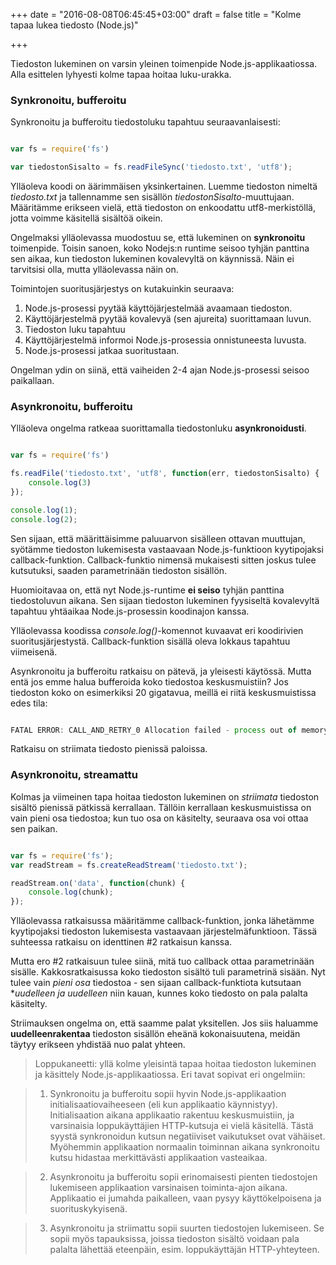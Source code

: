 +++
date = "2016-08-08T06:45:45+03:00"
draft = false
title = "Kolme tapaa lukea tiedosto (Node.js)"

+++

Tiedoston lukeminen on varsin yleinen toimenpide Node.js-applikaatiossa. Alla esittelen lyhyesti kolme tapaa hoitaa luku-urakka.

### Synkronoitu, bufferoitu

Synkronoitu ja bufferoitu tiedostoluku tapahtuu seuraavanlaisesti:

```javascript

var fs = require('fs')

var tiedostonSisalto = fs.readFileSync('tiedosto.txt', 'utf8');

```

Ylläoleva koodi on äärimmäisen yksinkertainen. Luemme tiedoston nimeltä *tiedosto.txt* ja tallennamme sen sisällön *tiedostonSisalto*-muuttujaan. Määritämme erikseen vielä, että tiedoston on enkoodattu utf8-merkistöllä, jotta voimme käsitellä sisältöä oikein.

Ongelmaksi ylläolevassa muodostuu se, että lukeminen on **synkronoitu** toimenpide. Toisin sanoen, koko Nodejs:n runtime seisoo tyhjän panttina sen aikaa, kun tiedoston lukeminen kovalevyltä on käynnissä. Näin ei tarvitsisi olla, mutta ylläolevassa näin on. 

Toimintojen suoritusjärjestys on kutakuinkin seuraava:

1. Node.js-prosessi pyytää käyttöjärjestelmää avaamaan tiedoston.
2. Käyttöjärjestelmä pyytää kovalevyä (sen ajureita) suorittamaan luvun.
3. Tiedoston luku tapahtuu
4. Käyttöjärjestelmä informoi Node.js-prosessia onnistuneesta luvusta.
5. Node.js-prosessi jatkaa suoritustaan.

Ongelman ydin on siinä, että vaiheiden 2-4 ajan Node.js-prosessi seisoo paikallaan.  

### Asynkronoitu, bufferoitu

Ylläoleva ongelma ratkeaa suorittamalla tiedostonluku **asynkronoidusti**.

```javascript

var fs = require('fs')

fs.readFile('tiedosto.txt', 'utf8', function(err, tiedostonSisalto) {
	console.log(3)
});

console.log(1);
console.log(2);

```
Sen sijaan, että määrittäisimme paluuarvon sisälleen ottavan muuttujan, syötämme tiedoston lukemisesta vastaavaan Node.js-funktioon kyytipojaksi callback-funktion. Callback-funktio nimensä mukaisesti sitten joskus tulee kutsutuksi, saaden parametrinään tiedoston sisällön.

Huomioitavaa on, että nyt Node.js-runtime **ei seiso** tyhjän panttina tiedostoluvun aikana. Sen sijaan tiedoston lukeminen fyysiseltä kovalevyltä tapahtuu yhtäaikaa Node.js-prosessin koodinajon kanssa. 

Ylläolevassa koodissa *console.log()*-komennot kuvaavat eri koodirivien suoritusjärjestystä. Callback-funktion sisällä oleva lokkaus tapahtuu viimeisenä.

Asynkronoitu ja bufferoitu ratkaisu on pätevä, ja yleisesti käytössä. Mutta entä jos emme halua bufferoida koko tiedostoa keskusmuistiin? Jos tiedoston koko on esimerkiksi 20 gigatavua, meillä ei riitä keskusmuistissa edes tila:

```javascript

FATAL ERROR: CALL_AND_RETRY_0 Allocation failed - process out of memory

```

Ratkaisu on striimata tiedosto pienissä paloissa.


### Asynkronoitu, streamattu

Kolmas ja viimeinen tapa hoitaa tiedoston lukeminen on *striimata* tiedoston sisältö pienissä pätkissä kerrallaan. Tällöin kerrallaan keskusmuistissa on vain pieni osa tiedostoa; kun tuo osa on käsitelty, seuraava osa voi ottaa sen paikan.


```javascript

var fs = require('fs');
var readStream = fs.createReadStream('tiedosto.txt');

readStream.on('data', function(chunk) {
	console.log(chunk);
});

```
Ylläolevassa ratkaisussa määritämme callback-funktion, jonka lähetämme kyytipojaksi tiedoston lukemisesta vastaavaan järjestelmäfunktioon. Tässä suhteessa ratkaisu on identtinen #2 ratkaisun kanssa.

Mutta ero #2 ratkaisuun tulee siinä, mitä tuo callback ottaa parametrinään sisälle. Kakkosratkaisussa koko tiedoston sisältö tuli parametrinä sisään. Nyt tulee vain *pieni osa* tiedostoa - sen sijaan callback-funktiota kutsutaan **uudelleen ja uudelleen* niin kauan, kunnes koko tiedosto on pala palalta käsitelty.

Striimauksen ongelma on, että saamme palat yksitellen. Jos siis haluamme **uudelleenrakentaa** tiedoston sisällön eheänä kokonaisuutena, meidän täytyy erikseen yhdistää nuo palat yhteen. 

> Loppukaneetti: yllä kolme yleisintä tapaa hoitaa tiedoston lukeminen ja käsittely Node.js-applikaatiossa. Eri tavat sopivat eri ongelmiin:

> 1. Synkronoitu ja bufferoitu sopii hyvin Node.js-applikaation initialisaatiovaiheeseen (eli kun applikaatio käynnistyy). Initialisaation aikana applikaatio rakentuu keskusmuistiin, ja varsinaisia loppukäyttäjien HTTP-kutsuja ei vielä käsitellä. Tästä syystä synkronoidun kutsun negatiiviset vaikutukset ovat vähäiset. Myöhemmin applikaation normaalin toiminnan aikana synkronoitu kutsu hidastaa merkittävästi applikaation vasteaikaa.

> 2. Asynkronoitu ja bufferoitu sopii erinomaisesti pienten tiedostojen lukemiseen applikaation varsinaisen toiminta-ajon aikana. Applikaatio ei jumahda paikalleen, vaan pysyy käyttökelpoisena ja suorituskykyisenä.

> 3. Asynkronoitu ja striimattu sopii suurten tiedostojen lukemiseen. Se sopii myös tapauksissa, joissa tiedoston sisältö voidaan pala palalta lähettää eteenpäin, esim. loppukäyttäjän HTTP-yhteyteen. 




